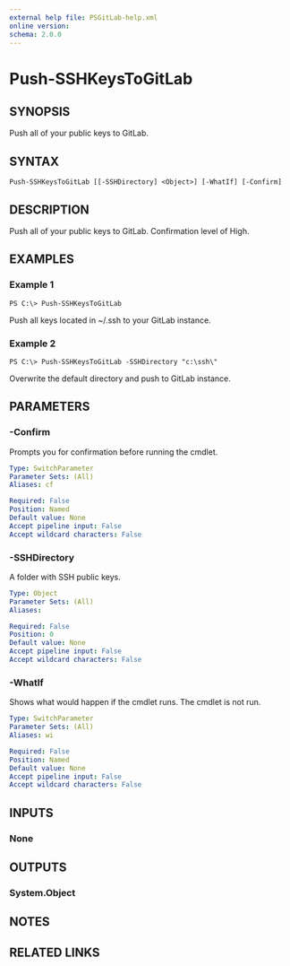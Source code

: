 ```yaml
---
external help file: PSGitLab-help.xml
online version: 
schema: 2.0.0
---
```


# Push-SSHKeysToGitLab

## SYNOPSIS
Push all of your public keys to GitLab. 

## SYNTAX

```
Push-SSHKeysToGitLab [[-SSHDirectory] <Object>] [-WhatIf] [-Confirm]
```

## DESCRIPTION
Push all of your public keys to GitLab. Confirmation level of High. 

## EXAMPLES

### Example 1
```
PS C:\> Push-SSHKeysToGitLab
```

Push all keys located in ~/.ssh to your GitLab instance. 

### Example 2
```
PS C:\> Push-SSHKeysToGitLab -SSHDirectory "c:\ssh\"
```

Overwrite the default directory and push to GitLab instance. 

## PARAMETERS

### -Confirm
Prompts you for confirmation before running the cmdlet.

```yaml
Type: SwitchParameter
Parameter Sets: (All)
Aliases: cf

Required: False
Position: Named
Default value: None
Accept pipeline input: False
Accept wildcard characters: False
```

### -SSHDirectory
A folder with SSH public keys. 

```yaml
Type: Object
Parameter Sets: (All)
Aliases: 

Required: False
Position: 0
Default value: None
Accept pipeline input: False
Accept wildcard characters: False
```

### -WhatIf
Shows what would happen if the cmdlet runs.
The cmdlet is not run.

```yaml
Type: SwitchParameter
Parameter Sets: (All)
Aliases: wi

Required: False
Position: Named
Default value: None
Accept pipeline input: False
Accept wildcard characters: False
```

## INPUTS

### None


## OUTPUTS

### System.Object

## NOTES

## RELATED LINKS


